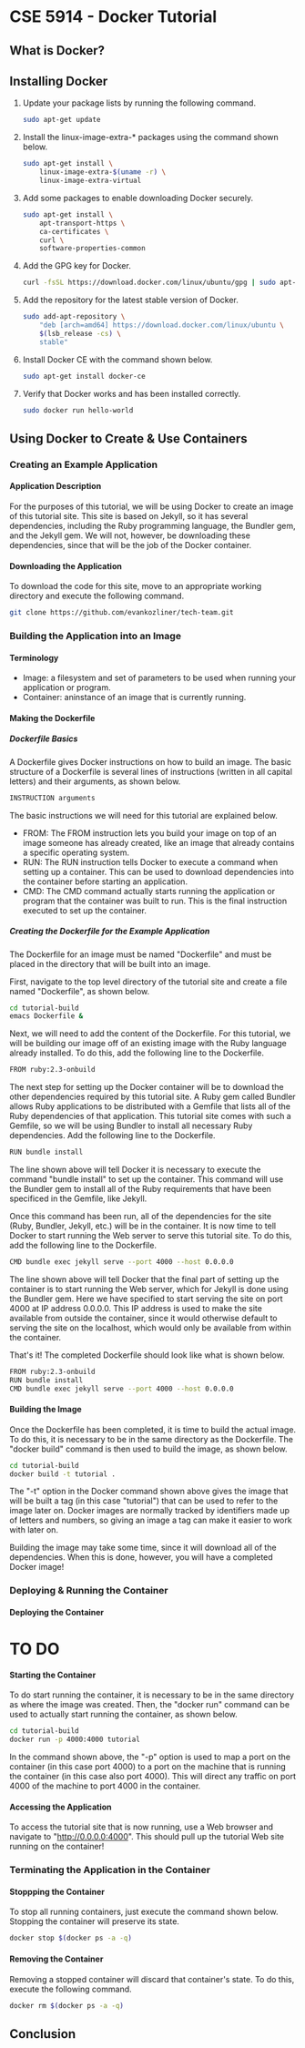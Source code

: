 # CSE 5914 - Docker Tutorial

## What is Docker?


## Installing Docker
1. Update your package lists by running the following command.

    ```bash
    sudo apt-get update
    ```

2. Install the linux-image-extra-* packages using the command shown below.

    ```bash
    sudo apt-get install \
        linux-image-extra-$(uname -r) \
        linux-image-extra-virtual
    ```

3. Add some packages to enable downloading Docker securely.

    ```bash
    sudo apt-get install \
        apt-transport-https \
        ca-certificates \
        curl \
        software-properties-common
    ```

4. Add the GPG key for Docker.

    ```bash
    curl -fsSL https://download.docker.com/linux/ubuntu/gpg | sudo apt-key add -
    ```

5. Add the repository for the latest stable version of Docker.

    ```bash
    sudo add-apt-repository \
        "deb [arch=amd64] https://download.docker.com/linux/ubuntu \
        $(lsb_release -cs) \
        stable"
    ```

6. Install Docker CE with the command shown below.

    ```bash
    sudo apt-get install docker-ce
    ```

7. Verify that Docker works and has been installed correctly.

    ```bash
    sudo docker run hello-world
    ```

## Using Docker to Create & Use Containers

### Creating an Example Application
#### Application Description
For the purposes of this tutorial, we will be using Docker to create an image of this tutorial site. This site is based on Jekyll, so it has several dependencies, including the Ruby programming language, the Bundler gem, and the Jekyll gem. We will not, however, be downloading these dependencies, since that will be the job of the Docker container.

#### Downloading the Application
To download the code for this site, move to an appropriate working directory and execute the following command.

```bash
git clone https://github.com/evankozliner/tech-team.git
```

### Building the Application into an Image
#### Terminology
* Image: a filesystem and set of parameters to be used when running your application or program.
* Container: aninstance of an image that is currently running.

#### Making the Dockerfile
##### Dockerfile Basics
A Dockerfile gives Docker instructions on how to build an image. The basic structure of a Dockerfile is several lines of instructions (written in all capital letters) and their arguments, as shown below.

```bash
INSTRUCTION arguments
```

The basic instructions we will need for this tutorial are explained below.

* FROM: The FROM instruction lets you build your image on top of an image someone has already created, like an image that already contains a specific operating system.
* RUN: The RUN instruction tells Docker to execute a command when setting up a container. This can be used to download dependencies into the container before starting an application.
* CMD: The CMD command actually starts running the application or program that the container was built to run. This is the final instruction executed to set up the container.

##### Creating the Dockerfile for the Example Application
The Dockerfile for an image must be named "Dockerfile" and must be placed in the directory that will be built into an image.

First, navigate to the top level directory of the tutorial site and create a file named "Dockerfile", as shown below.

```bash
cd tutorial-build
emacs Dockerfile &
```

Next, we will need to add the content of the Dockerfile. For this tutorial, we will be building our image off of an existing image with the Ruby language already installed. To do this, add the following line to the Dockerfile.

```bash
FROM ruby:2.3-onbuild
```

The next step for setting up the Docker container will be to download the other dependencies required by this tutorial site. A Ruby gem called Bundler allows Ruby applications to be distributed with a Gemfile that lists all of the Ruby dependencies of that application. This tutorial site comes with such a Gemfile, so we will be using Bundler to install all necessary Ruby dependencies. Add the following line to the Dockerfile.

```bash
RUN bundle install
```

The line shown above will tell Docker it is necessary to execute the command "bundle install" to set up the container. This command will use the Bundler gem to install all of the Ruby requirements that have been specificed in the Gemfile, like Jekyll.

Once this command has been run, all of the dependencies for the site (Ruby, Bundler, Jekyll, etc.) will be in the container. It is now time to tell Docker to start running the Web server to serve this tutorial site. To do this, add the following line to the Dockerfile.

```bash
CMD bundle exec jekyll serve --port 4000 --host 0.0.0.0
```

The line shown above will tell Docker that the final part of setting up the container is to start running the Web server, which for Jekyll is done using the Bundler gem. Here we have specified to start serving the site on port 4000 at IP address 0.0.0.0. This IP address is used to make the site available from outside the container, since it would otherwise default to serving the site on the localhost, which would only be available from within the container.

That's it! The completed Dockerfile should look like what is shown below.

```bash
FROM ruby:2.3-onbuild
RUN bundle install
CMD bundle exec jekyll serve --port 4000 --host 0.0.0.0
```

#### Building the Image

Once the Dockerfile has been completed, it is time to build the actual image. To do this, it is necessary to be in the same directory as the Dockerfile. The "docker build" command is then used to build the image, as shown below.

```bash
cd tutorial-build
docker build -t tutorial .
```

The "-t" option in the Docker command shown above gives the image that will be built a tag (in this case "tutorial") that can be used to refer to the image later on. Docker images are normally tracked by identifiers made up of letters and numbers, so giving an image a tag can make it easier to work with later on.

Building the image may take some time, since it will download all of the dependencies. When this is done, however, you will have a completed Docker image!

### Deploying & Running the Container
#### Deploying the Container

# TO DO

#### Starting the Container
To do start running the container, it is necessary to be in the same directory as where the image was created. Then, the "docker run" command can be used to actually start running the container, as shown below.

```bash
cd tutorial-build
docker run -p 4000:4000 tutorial
```

In the command shown above, the "-p" option is used to map a port on the container (in this case port 4000) to a port on the machine that is running the container (in this case also port 4000). This will direct any traffic on port 4000 of the machine to port 4000 in the container.

#### Accessing the Application
To access the tutorial site that is now running, use a Web browser and navigate to "http://0.0.0.0:4000". This should pull up the tutorial Web site running on the container!

### Terminating the Application in the Container
#### Stoppping the Container
To stop all running containers, just execute the command shown below. Stopping the container will preserve its state.

```bash
docker stop $(docker ps -a -q)
```

#### Removing the Container
Removing a stopped container will discard that container's state. To do this, execute the following command.

```bash
docker rm $(docker ps -a -q)
```

## Conclusion
